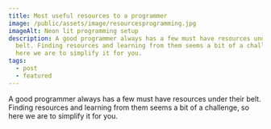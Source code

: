 ```yaml
---
title: Most useful resources to a programmer
image: /public/assets/image/resourcesprogramming.jpg
imageAlt: Neon lit programming setup
description: A good programmer always has a few must have resources under their
  belt. Finding resources and learning from them seems a bit of a challenge, so
  here we are to simplify it for you.
tags:
  - post
  - featured
---
```

A good programmer always has a few must have resources under their belt. Finding resources and learning from them seems a bit of a challenge, so here we are to simplify it for you.